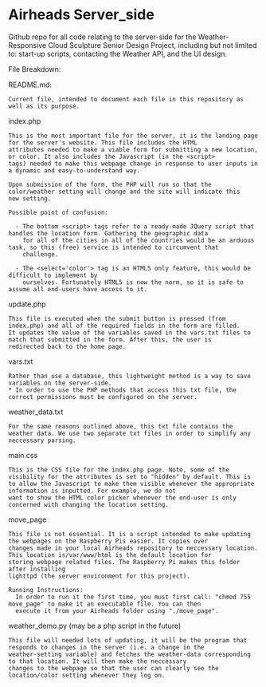 # Airheads Server_side
Github repo for all code relating to the server-side for the Weather-Responsive Cloud Sculpture Senior Design Project, 
including but not limited to: start-up scripts, contacting the Weather API, and the UI design.

File Breakdown:

  README.md:
    
    Current file, intended to document each file in this repository as well as its purpose.
    
  index.php
  
    This is the most important file for the server, it is the landing page for the server's website. This file includes the HTML 
    attributes needed to make a viable form for submitting a new location, or color. It also includes the Javascript (in the <script> 
    tags) needed to make this webpage change in response to user inputs in a dynamic and easy-to-understand way. 
    
    Upon submission of the form, the PHP will run so that the color/weather setting will change and the site will indicate this 
    new setting.
    
    Possible point of confusion:
      
      - The bottom <script> tags refer to a ready-made JQuery script that handles the location form. Gathering the geographic data
        for all of the cities in all of the countries would be an arduous task, so this (free) service is intended to circumvent that
        challenge.
        
      - The <select='color'> tag is an HTML5 only feature, this would be difficult to implement by 
        ourselves. Fortunately HTML5 is now the norm, so it is safe to assume all end-users have access to it.
        
  update.php
    
    This file is executed when the submit button is pressed (from index.php) and all of the required fields in the form are filled.
    It updates the value of the variables saved in the vars.txt files to match that submitted in the form. After this, the user is 
    redirected back to the home page.
    
 vars.txt
    
    Rather than use a database, this lightweight method is a way to save variables on the server-side.
    * In order to use the PHP methods that access this txt file, the correct permissions must be configured on the server.
    
  weather_data.txt
  
    For the same reasons outlined above, this txt file contains the weather data. We use two separate txt files in order to simplify any
    neccessary parsing. 
      
  main.css
  
    This is the CSS file for the index.php page. Note, some of the visibility for the attributes is set to "hidden" by default. This is
    to allow the Javascript to make them visible whenever the appropriate information is inputted. For example, we do not 
    want to show the HTML color picker whenever the end-user is only concerned with changing the location setting.
   
  move_page
    
    This file is not essential. It is a script intended to make updating the webpages on the Raspberry Pis easier. It copies over 
    changes made in your local Airheads repository to neccessary location. This location is/var/www/html is the default location for
    storing webpage related files. The Raspberry Pi makes this folder after installing 
    lighttpd (the server environment for this project).
    
    Running Instructions:
      In order to run it the first time, you must first call: "chmod 755 move_page" to make it an executable file. You can then 
      execute it from your Airheads folder using "./move_page".
  
  weather_demo.py (may be a php script in the future)
  
    This file will needed lots of updating, it will be the program that responds to changes in the server (i.e. a change in the 
    weather-setting variable) and fetches the weather-data corresponding to that location. It will then make the neccessary
    changes to the webpage so that the user can clearly see the location/color setting whenever they log on.
    
